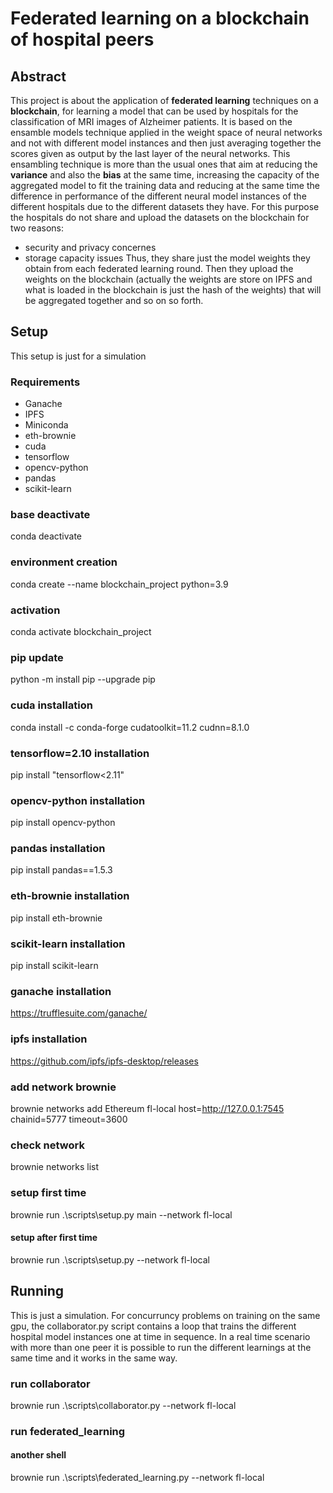 # Federated learning on a blockchain of hospital peers
## Abstract
This project is about the application of **federated learning** techniques on a **blockchain**, for learning a model that can be used by hospitals
for the classification of MRI images of Alzheimer patients. It is based on the ensamble models technique applied in the weight space of neural networks 
and not with different model instances and then just averaging together the scores given as output by the last layer of the neural networks.
This ensambling technique is more than the usual ones that aim at reducing the **variance** and also the **bias** at the same time, increasing the capacity
of the aggregated model to fit the training data and reducing at the same time the difference in performance of the different neural model instances of the 
different hospitals due to the different datasets they have.
For this purpose the hospitals do not share and upload the datasets on the blockchain for two reasons:
* security and privacy concernes
* storage capacity issues
Thus, they share just the model weights they obtain from each federated learning round. Then they upload the weights on the blockchain (actually the weights
are store on IPFS and what is loaded in the blockchain is just the hash of the weights) that will be aggregated together and so on so forth.

## Setup
This setup is just for a simulation
### Requirements
* Ganache
* IPFS
* Miniconda
 * eth-brownie
 * cuda
 * tensorflow
 * opencv-python
 * pandas
 * scikit-learn

### base deactivate
conda deactivate

### environment creation
conda create --name blockchain_project python=3.9

### activation
conda activate blockchain_project

### pip update
python -m install pip --upgrade pip

### cuda installation
conda install -c conda-forge cudatoolkit=11.2 cudnn=8.1.0

### tensorflow=2.10 installation
pip install "tensorflow<2.11"

### opencv-python installation
pip install opencv-python

### pandas installation
pip install pandas==1.5.3

### eth-brownie installation
pip install eth-brownie

### scikit-learn installation
pip install scikit-learn

### ganache installation
https://trufflesuite.com/ganache/

### ipfs installation
https://github.com/ipfs/ipfs-desktop/releases

### add network brownie
brownie networks add Ethereum fl-local host=http://127.0.0.1:7545 chainid=5777 timeout=3600

### check network
brownie networks list

### setup first time
brownie run .\scripts\setup.py main --network fl-local 
#### setup after first time
brownie run .\scripts\setup.py --network fl-local

## Running
This is just a simulation. For concurruncy problems on training on the same gpu, the collaborator.py script contains a loop that trains the
different hospital model instances one at time in sequence. In a real time scenario with more than one peer it is possible to run 
the different learnings at the same time and it works in the same way.
### run collaborator
brownie run .\scripts\collaborator.py --network fl-local

### run federated_learning
#### another shell
brownie run .\scripts\federated_learning.py --network fl-local



